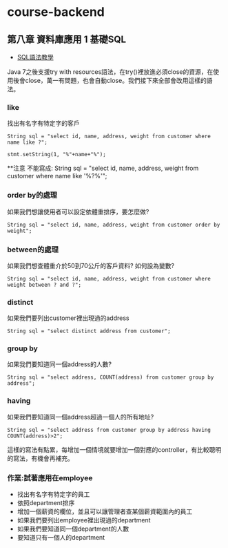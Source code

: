 # course-backend
## 第八章 資料庫應用 1 基礎SQL

* [SQL語法教學](https://www.1keydata.com/tw/sql/sqljoins.html)

Java 7之後支援try with resources語法，在try()裡放進必須close的資源，在使用後會close，萬一有問題，也會自動close。我們接下來全部會改用這樣的語法。

### like
找出有名字有特定字的客戶

    String sql = "select id, name, address, weight from customer where name like ?";

    stmt.setString(1, "%"+name+"%");

**注意 不能寫成:
    String sql = "select id, name, address, weight from customer where name like '%?%'";

### order by的處理
如果我們想讓使用者可以設定依體重排序，要怎麼做?

    String sql = "select id, name, address, weight from customer order by weight";

### between的處理
如果我們想查體重介於50到70公斤的客戶資料? 
如何設為變數?

    String sql = "select id, name, address, weight from customer where weight between ? and ?";

### distinct
如果我們要列出customer裡出現過的address

    String sql = "select distinct address from customer";

### group by
如果我們要知道同一個address的人數?

    String sql = "select address, COUNT(address) from customer group by address";

### having
如果我們要知道同一個address超過一個人的所有地址?

    String sql = "select address from customer group by address having COUNT(address)>2";

這樣的寫法有點累，每增加一個情境就要增加一個對應的controller，有比較聰明的寫法，有機會再補充。

### 作業:試著應用在employee
* 找出有名字有特定字的員工
* 依照department排序
* 增加一個薪資的欄位，並且可以讓管理者查某個薪資範圍內的員工
* 如果我們要列出employee裡出現過的department
* 如果我們要知道同一個department的人數
* 要知道只有一個人的department